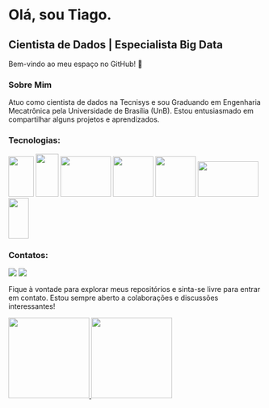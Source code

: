 # Olá, sou Tiago.

## Cientista de Dados | Especialista Big Data

Bem-vindo ao meu espaço no GitHub! 👋

### Sobre Mim
Atuo como cientista de dados na Tecnisys e sou Graduando em Engenharia Mecatrônica pela Universidade de Brasília (UnB). Estou entusiasmado em compartilhar alguns projetos e aprendizados.

### Tecnologias:

<div>
<img loading="lazy" src="https://cdn.jsdelivr.net/gh/devicons/devicon/icons/python/python-original-wordmark.svg" width="50" height="80"/>
<img loading="lazy" src="https://cdn.jsdelivr.net/gh/devicons/devicon/icons/r/r-original.svg" width="45" height="85"/>
<img loading="lazy" src="https://www.vectorlogo.zone/logos/apache_spark/apache_spark-ar21.svg" width="100" height="80"/>
<img loading="lazy" src="https://cwiki.apache.org/confluence/download/attachments/145723561/wordmark_1.svg?api=v2" width="80" height="80"/>
<img loading="lazy" src="https://www.vectorlogo.zone/logos/apache_nifi/apache_nifi-ar21.svg" width="80" height="80"/>
<img loading="lazy" src="https://www.vectorlogo.zone/logos/apache_pig/apache_pig-ar21.svg" width="120" height="70"/>
<img loading="lazy" src="https://cdn.jsdelivr.net/gh/devicons/devicon/icons/git/git-original.svg" width="40" height="80"/>

</div>

### Contatos:

<div>
<a href = "mailto:tiagofcunb@gmail.com"><img loading="lazy" src="https://img.shields.io/badge/Gmail-D14836?style=for-the-badge&logo=gmail&logoColor=white" target="_blank"></a>
<a href="https://www.linkedin.com/in/tiago-ferreira-candido-1007b1233/" target="_blank"><img loading="lazy" src="https://img.shields.io/badge/-LinkedIn-%230077B5?style=for-the-badge&logo=linkedin&logoColor=white" target="_blank"></a>   
</div>

Fique à vontade para explorar meus repositórios e sinta-se livre para entrar em contato. Estou sempre aberto a colaborações e discussões interessantes!

<div>
<a href="https://github.com/seu-usuário-aqui">
<img loading="lazy" height="160em" src="https://github-readme-stats.vercel.app/api/top-langs/?username=TiagoFCDS&layout=compact&langs_count=7&theme=dracula"/>
<img loading="lazy" height="160em" src="https://github-readme-stats.vercel.app/api?username=TiagoFCDS&show_icons=true&theme=dracula&include_all_commits=true&count_private=true"/>
</div>

